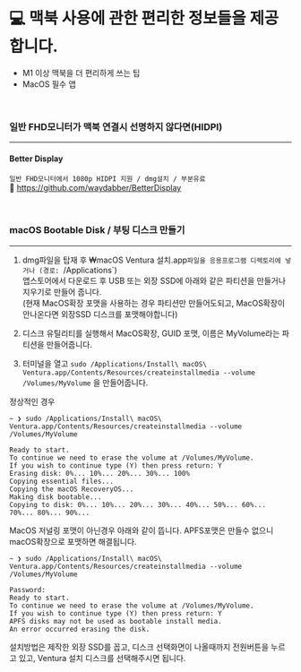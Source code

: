 # 💻 맥북 사용에 관한 편리한 정보들을 제공합니다.
- M1 이상 맥북을 더 편리하게 쓰는 팁
- MacOS 필수 앱

<br>


### 일반 FHD모니터가 맥북 연결시 선명하지 않다면(HIDPI)
---

#### **Better Display**
`일반 FHD모니터에서 1080p HIDPI 지원 / dmg설치 / 부분유료`   
🔗 https://github.com/waydabber/BetterDisplay


<br>

### macOS Bootable Disk / 부팅 디스크 만들기
---

1. dmg파일을 탑재 후 ₩macOS Ventura 설치.app`파일을 응용프로그램 디렉토리에 넣거나 (경로: `/Applications`)   
앱스토어에서 다운로드 후 USB 또는 외장 SSD에 아래와 같은 파티션을 만들거나 지우기로 만들어 줍니다.   
 (현재 MacOS확장 포맷을 사용하는 경우 파티션만 만들어도되고, MacOS확장이 안나온다면 외장SSD 디스크를 포맷해야합니다)   
2. 디스크 유틸리티를 실행해서 MacOS확장, GUID 포맷, 이름은 MyVolume라는 파티션을 만들어줍니다.

3. 터미널을 열고 `sudo /Applications/Install\ macOS\ Ventura.app/Contents/Resources/createinstallmedia --volume /Volumes/MyVolume` 을 만들어줍니다.


정상적인 경우
```
~ ❯ sudo /Applications/Install\ macOS\ Ventura.app/Contents/Resources/createinstallmedia --volume /Volumes/MyVolume

Ready to start.
To continue we need to erase the volume at /Volumes/MyVolume.
If you wish to continue type (Y) then press return: Y
Erasing disk: 0%... 10%... 20%... 30%... 100%
Copying essential files...
Copying the macOS RecoveryOS...
Making disk bootable...
Copying to disk: 0%... 10%... 20%... 30%... 40%... 50%... 60%... 70%... 80%... 90%...

``` 

MacOS 저널링 포맷이 아닌경우 아래와 같이 뜹니다.
APFS포맷은 만들수 없으니 macOS확장으로 포맷하면 해결됩니다.
```
~ ❯ sudo /Applications/Install\ macOS\ Ventura.app/Contents/Resources/createinstallmedia --volume /Volumes/MyVolume

Password:
Ready to start.
To continue we need to erase the volume at /Volumes/MyVolume.
If you wish to continue type (Y) then press return: Y
APFS disks may not be used as bootable install media.
An error occurred erasing the disk.
```
설치방법은 제작한 외장 SSD를 꼽고, 디스크 선택화면이 나올때까지 전원버튼을 누르고 있고,
Ventura 설치 디스크를 선택해주시면 됩니다.
